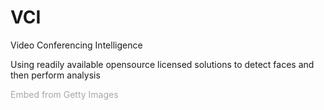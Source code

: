 # VCI
Video Conferencing Intelligence

Using readily available opensource licensed solutions to detect faces and then perform analysis


<a id='ID5d0sYpQXlmeM83ZW9KcA' class='gie-single' href='http://www.gettyimages.com.au/detail/1248900571' target='_blank' style='color:#a7a7a7;text-decoration:none;font-weight:normal !important;border:none;display:inline-block;'>Embed from Getty Images</a><script>window.gie=window.gie||function(c){(gie.q=gie.q||[]).push(c)};gie(function(){gie.widgets.load({id:'ID5d0sYpQXlmeM83ZW9KcA',sig:'2QXsqyQB_6A3dEFNcV3ekD9P-CVFMVd0mEoh8MNNqNE=',w:'509px',h:'339px',items:'1248900571',caption: true ,tld:'com.au',is360: false })});</script><script src='//embed-cdn.gettyimages.com/widgets.js' charset='utf-8' async></script>
